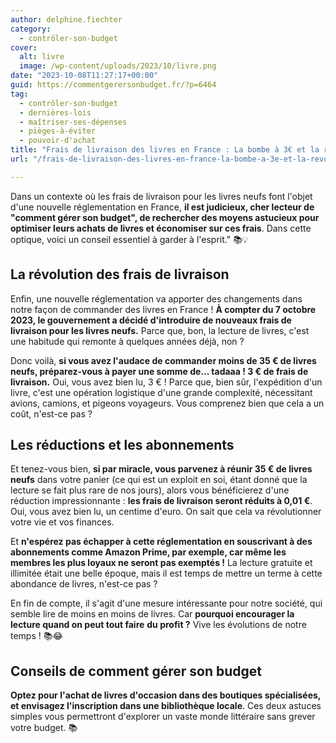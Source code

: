 ```yaml
---
author: delphine.fiechter
category:
  - contrôler-son-budget
cover:
  alt: livre
  image: /wp-content/uploads/2023/10/livre.png
date: "2023-10-08T11:27:17+00:00"
guid: https://commentgerersonbudget.fr/?p=6464
tag:
  - contrôler-son-budget
  - dernières-lois
  - maîtriser-ses-dépenses
  - pièges-à-éviter
  - pouvoir-d'achat
title: "Frais de livraison des livres en France : La bombe à 3€ et la révolution à 0,01€ ! \U0001F4DA\U0001F4A3"
url: "/frais-de-livraison-des-livres-en-france-la-bombe-a-3e-et-la-revolution-a-001e-\U0001F4DA\U0001F4A3/"

---
```

Dans un contexte où les frais de livraison pour les livres neufs font l'objet d'une nouvelle réglementation en France, **il est judicieux, cher lecteur de "comment gérer son budget", de rechercher des moyens astucieux pour optimiser leurs achats de livres et économiser sur ces frais**. Dans cette optique, voici un conseil essentiel à garder à l'esprit." 📚💡

## La révolution des frais de livraison

Enfin, une nouvelle réglementation va apporter des changements dans notre façon de commander des livres en France ! **À compter du 7 octobre 2023, le gouvernement a décidé d'introduire de nouveaux frais de livraison pour les livres neufs.** Parce que, bon, la lecture de livres, c'est une habitude qui remonte à quelques années déjà, non ?

Donc voilà, **si vous avez l'audace de commander moins de 35 € de livres neufs, préparez-vous à payer une somme de... tadaaa ! 3 € de frais de livraison.** Oui, vous avez bien lu, 3 € ! Parce que, bien sûr, l'expédition d'un livre, c'est une opération logistique d'une grande complexité, nécessitant avions, camions, et pigeons voyageurs. Vous comprenez bien que cela a un coût, n'est-ce pas ?

## Les réductions et les abonnements

Et tenez-vous bien, **si par miracle, vous parvenez à réunir 35 € de livres neufs** dans votre panier (ce qui est un exploit en soi, étant donné que la lecture se fait plus rare de nos jours), alors vous bénéficierez d'une réduction impressionnante : **les frais de livraison seront réduits à 0,01 €**. Oui, vous avez bien lu, un centime d'euro. On sait que cela va révolutionner votre vie et vos finances.

Et **n'espérez pas échapper à cette réglementation en souscrivant à des abonnements comme Amazon Prime, par exemple, car même les membres les plus loyaux ne seront pas exemptés !** La lecture gratuite et illimitée était une belle époque, mais il est temps de mettre un terme à cette abondance de livres, n'est-ce pas ?

En fin de compte, il s'agit d'une mesure intéressante pour notre société, qui semble lire de moins en moins de livres. Car **pourquoi encourager la lecture quand on peut tout faire** **du profit ?** Vive les évolutions de notre temps ! 📚😂

## Conseils de comment gérer son budget

**Optez pour l'achat de livres d'occasion dans des boutiques spécialisées, et envisagez l'inscription dans une bibliothèque locale**. Ces deux astuces simples vous permettront d'explorer un vaste monde littéraire sans grever votre budget. 📚
